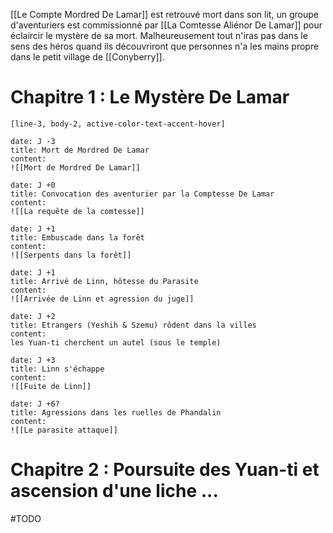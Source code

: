 [[Le Compte Mordred De Lamar]] est retrouvé mort dans son lit, un groupe d'aventuriers est commissionné par [[La Comtesse Aliénor De Lamar]] pour éclaircir le mystère de sa mort. Malheureusement tout n'iras pas dans le sens des héros quand ils découvriront que personnes n'a les mains propre dans le petit village de [[Conyberry]].

# Chapitre 1 : Le Mystère De Lamar
```timeline-labeled
[line-3, body-2, active-color-text-accent-hover]

date: J -3
title: Mort de Mordred De Lamar
content:
![[Mort de Mordred De Lamar]]

date: J +0
title: Convocation des aventurier par la Comptesse De Lamar
content:
![[La requête de la comtesse]]

date: J +1
title: Embuscade dans la forêt
content:
![[Serpents dans la forêt]]

date: J +1
title: Arrivé de Linn, hôtesse du Parasite
content:
![[Arrivée de Linn et agression du juge]]

date: J +2
title: Etrangers (Yeshih & Szemu) rôdent dans la villes
content:
les Yuan-ti cherchent un autel (sous le temple)

date: J +3
title: Linn s'échappe
content:
![[Fuite de Linn]]

date: J +6?
title: Agressions dans les ruelles de Phandalin
content:
![[Le parasite attaque]]

```
# Chapitre 2 : Poursuite des Yuan-ti et ascension d'une liche ...
#TODO 